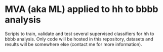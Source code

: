 
# MVA (aka ML) applied to hh to bbbb analysis

Scripts to train, validate and test several supervised classifiers for
hh to bbbb analysis. Only code will be hosted in this repository, datasets
and results will be somewhere else (contact me for more information).

